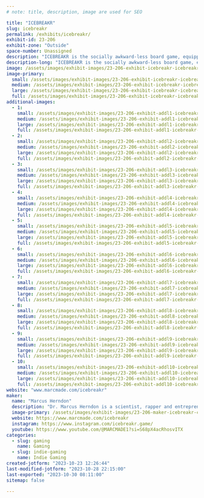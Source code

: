 ```yaml
---
# note: title, description, image are used for SEO

title: "ICEBREAKR"
slug: icebreakr
permalink: /exhibits/icebreakr/
exhibit-id: 23-206
exhibit-zone: "Outside"
space-number: Unassigned
description: "ICEBREAKR is the socially awkward-less board game, equipped with 45 mini-games that break the ice!"
description-long: "ICEBREAKR is the socially awkward-less board game, equipped with 45 mini-games that break the ice! These 45 mini-games consist of 4 types of games: Choice, Snap, Challenge and 3-N-Out games, with each intended to be quick and fun, open-ended conversation starters as players progress through the board!"
image: /assets/images/exhibit-images/23-206-exhibit-icebreakr-icebreakr-qr-cup-001-large.jpeg
image-primary: 
  small: /assets/images/exhibit-images/23-206-exhibit-icebreakr-icebreakr-qr-cup-001-small.jpeg
  medium: /assets/images/exhibit-images/23-206-exhibit-icebreakr-icebreakr-qr-cup-001-medium.jpeg
  large: /assets/images/exhibit-images/23-206-exhibit-icebreakr-icebreakr-qr-cup-001-large.jpeg
  full: /assets/images/exhibit-images/23-206-exhibit-icebreakr-icebreakr-qr-cup-001-full.jpeg
additional-images: 
  - 1:
    small: /assets/images/exhibit-images/23-206-exhibit-addl1-icebreakr-icebreakr-amazon-001-small.jpeg
    medium: /assets/images/exhibit-images/23-206-exhibit-addl1-icebreakr-icebreakr-amazon-001-medium.jpeg
    large: /assets/images/exhibit-images/23-206-exhibit-addl1-icebreakr-icebreakr-amazon-001-large.jpeg
    full: /assets/images/exhibit-images/23-206-exhibit-addl1-icebreakr-icebreakr-amazon-001-full.jpeg
  - 2:
    small: /assets/images/exhibit-images/23-206-exhibit-addl2-icebreakr-icebreakr-amazon-002-small.jpeg
    medium: /assets/images/exhibit-images/23-206-exhibit-addl2-icebreakr-icebreakr-amazon-002-medium.jpeg
    large: /assets/images/exhibit-images/23-206-exhibit-addl2-icebreakr-icebreakr-amazon-002-large.jpeg
    full: /assets/images/exhibit-images/23-206-exhibit-addl2-icebreakr-icebreakr-amazon-002-full.jpeg
  - 3:
    small: /assets/images/exhibit-images/23-206-exhibit-addl3-icebreakr-icebreakr-amazon-003-small.jpeg
    medium: /assets/images/exhibit-images/23-206-exhibit-addl3-icebreakr-icebreakr-amazon-003-medium.jpeg
    large: /assets/images/exhibit-images/23-206-exhibit-addl3-icebreakr-icebreakr-amazon-003-large.jpeg
    full: /assets/images/exhibit-images/23-206-exhibit-addl3-icebreakr-icebreakr-amazon-003-full.jpeg
  - 4:
    small: /assets/images/exhibit-images/23-206-exhibit-addl4-icebreakr-icebreakr-amazon-004-small.jpeg
    medium: /assets/images/exhibit-images/23-206-exhibit-addl4-icebreakr-icebreakr-amazon-004-medium.jpeg
    large: /assets/images/exhibit-images/23-206-exhibit-addl4-icebreakr-icebreakr-amazon-004-large.jpeg
    full: /assets/images/exhibit-images/23-206-exhibit-addl4-icebreakr-icebreakr-amazon-004-full.jpeg
  - 5:
    small: /assets/images/exhibit-images/23-206-exhibit-addl5-icebreakr-icebreakr-amazon-005-small.jpeg
    medium: /assets/images/exhibit-images/23-206-exhibit-addl5-icebreakr-icebreakr-amazon-005-medium.jpeg
    large: /assets/images/exhibit-images/23-206-exhibit-addl5-icebreakr-icebreakr-amazon-005-large.jpeg
    full: /assets/images/exhibit-images/23-206-exhibit-addl5-icebreakr-icebreakr-amazon-005-full.jpeg
  - 6:
    small: /assets/images/exhibit-images/23-206-exhibit-addl6-icebreakr-icebreakr-amazon-006-small.jpeg
    medium: /assets/images/exhibit-images/23-206-exhibit-addl6-icebreakr-icebreakr-amazon-006-medium.jpeg
    large: /assets/images/exhibit-images/23-206-exhibit-addl6-icebreakr-icebreakr-amazon-006-large.jpeg
    full: /assets/images/exhibit-images/23-206-exhibit-addl6-icebreakr-icebreakr-amazon-006-full.jpeg
  - 7:
    small: /assets/images/exhibit-images/23-206-exhibit-addl7-icebreakr-icebreakr-amazon-007-small.jpeg
    medium: /assets/images/exhibit-images/23-206-exhibit-addl7-icebreakr-icebreakr-amazon-007-medium.jpeg
    large: /assets/images/exhibit-images/23-206-exhibit-addl7-icebreakr-icebreakr-amazon-007-large.jpeg
    full: /assets/images/exhibit-images/23-206-exhibit-addl7-icebreakr-icebreakr-amazon-007-full.jpeg
  - 8:
    small: /assets/images/exhibit-images/23-206-exhibit-addl8-icebreakr-icebreakr-amazon-008-small.jpeg
    medium: /assets/images/exhibit-images/23-206-exhibit-addl8-icebreakr-icebreakr-amazon-008-medium.jpeg
    large: /assets/images/exhibit-images/23-206-exhibit-addl8-icebreakr-icebreakr-amazon-008-large.jpeg
    full: /assets/images/exhibit-images/23-206-exhibit-addl8-icebreakr-icebreakr-amazon-008-full.jpeg
  - 9:
    small: /assets/images/exhibit-images/23-206-exhibit-addl9-icebreakr-icebreakr-amazon-009-small.jpeg
    medium: /assets/images/exhibit-images/23-206-exhibit-addl9-icebreakr-icebreakr-amazon-009-medium.jpeg
    large: /assets/images/exhibit-images/23-206-exhibit-addl9-icebreakr-icebreakr-amazon-009-large.jpeg
    full: /assets/images/exhibit-images/23-206-exhibit-addl9-icebreakr-icebreakr-amazon-009-full.jpeg
  - 10:
    small: /assets/images/exhibit-images/23-206-exhibit-addl10-icebreakr-img-2364-small.jpeg
    medium: /assets/images/exhibit-images/23-206-exhibit-addl10-icebreakr-img-2364-medium.jpeg
    large: /assets/images/exhibit-images/23-206-exhibit-addl10-icebreakr-img-2364-large.jpeg
    full: /assets/images/exhibit-images/23-206-exhibit-addl10-icebreakr-img-2364-full.jpeg
website: "www.marcmade.com/icebreakr"
maker: 
  name: "Marcus Herndon"
  description: "Dr. Marcus Herndon is a scientist, rapper and entrepreneur! He received is doctorates in Mechanical Engineering and works for The MITRE Corporation. In his free time, he is a musician by the name of MARC.MADE & creator of the board game ICEBREAKR!"
  image-primary: /assets/images/exhibit-images/23-206-maker-icebreakr-choosin-interaction-social-003-medium.jpeg
  website: https://www.marcmade.com/icebreakr
  instagram: https://www.instagram.com/icebreakr.game/
  youtube: https://www.youtube.com/@MARCMADE1?si=S68pX4acRhosvITX
categories: 
  - slug: gaming
    name: Gaming
  - slug: indie-gaming
    name: Indie Gaming
created-jotform: "2023-10-23 12:26:44"
last-modified-jotform: "2023-10-28 22:15:00"
last-exported: "2023-10-30 08:11:00"
sitemap: false

---
```

